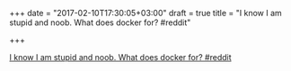 +++
date = "2017-02-10T17:30:05+03:00"
draft = true
title = "I know I am stupid and noob. What does docker for?  #reddit"

+++

<p><a href="https://t.co/QNW2lmIjxt">I know I am stupid and noob. What does docker for?  #reddit</a></p>
